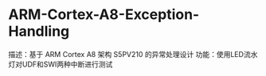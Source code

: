 # ARM-Cortex-A8-Exception-Handling
描述：基于 ARM Cortex A8 架构 S5PV210 的异常处理设计
功能：使用LED流水灯对UDF和SWI两种中断进行测试
